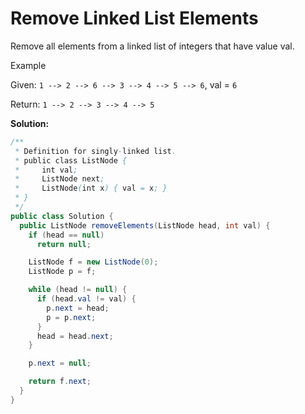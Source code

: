# Remove Linked List Elements

Remove all elements from a linked list of integers that have value val.

Example

Given: `1 --> 2 --> 6 --> 3 --> 4 --> 5 --> 6`, val = `6`

Return: `1 --> 2 --> 3 --> 4 --> 5`

**Solution:**
```java
/**
 * Definition for singly-linked list.
 * public class ListNode {
 *     int val;
 *     ListNode next;
 *     ListNode(int x) { val = x; }
 * }
 */
public class Solution {
  public ListNode removeElements(ListNode head, int val) {
    if (head == null)
      return null;

    ListNode f = new ListNode(0);
    ListNode p = f;

    while (head != null) {
      if (head.val != val) {
        p.next = head;
        p = p.next;
      }
      head = head.next;
    }

    p.next = null;

    return f.next;
  }
}
```